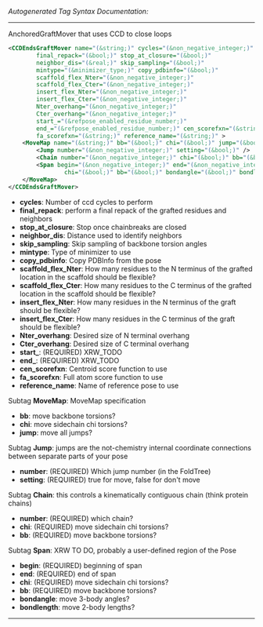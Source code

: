 <!-- THIS IS AN AUTOGENERATED FILE: Don't edit it directly, instead change the schema definition in the code itself. -->

_Autogenerated Tag Syntax Documentation:_

---
AnchoredGraftMover that uses CCD to close loops

```xml
<CCDEndsGraftMover name="(&string;)" cycles="(&non_negative_integer;)"
        final_repack="(&bool;)" stop_at_closure="(&bool;)"
        neighbor_dis="(&real;)" skip_sampling="(&bool;)"
        mintype="(&minimizer_type;)" copy_pdbinfo="(&bool;)"
        scaffold_flex_Nter="(&non_negative_integer;)"
        scaffold_flex_Cter="(&non_negative_integer;)"
        insert_flex_Nter="(&non_negative_integer;)"
        insert_flex_Cter="(&non_negative_integer;)"
        Nter_overhang="(&non_negative_integer;)"
        Cter_overhang="(&non_negative_integer;)"
        start_="(&refpose_enabled_residue_number;)"
        end_="(&refpose_enabled_residue_number;)" cen_scorefxn="(&string;)"
        fa_scorefxn="(&string;)" reference_name="(&string;)" >
    <MoveMap name="(&string;)" bb="(&bool;)" chi="(&bool;)" jump="(&bool;)" >
        <Jump number="(&non_negative_integer;)" setting="(&bool;)" />
        <Chain number="(&non_negative_integer;)" chi="(&bool;)" bb="(&bool;)" />
        <Span begin="(&non_negative_integer;)" end="(&non_negative_integer;)"
                chi="(&bool;)" bb="(&bool;)" bondangle="(&bool;)" bondlength="(&bool;)" />
    </MoveMap>
</CCDEndsGraftMover>
```

-   **cycles**: Number of ccd cycles to perform
-   **final_repack**: perform a final repack of the grafted residues and neighbors
-   **stop_at_closure**: Stop once chainbreaks are closed
-   **neighbor_dis**: Distance used to identify neighbors
-   **skip_sampling**: Skip sampling of backbone torsion angles
-   **mintype**: Type of minimizer to use
-   **copy_pdbinfo**: Copy PDBInfo from the pose
-   **scaffold_flex_Nter**: How many residues to the N terminus of the grafted location in the scaffold should be flexible?
-   **scaffold_flex_Cter**: How many residues to the C terminus of the grafted location in the scaffold should be flexible?
-   **insert_flex_Nter**: How many residues in the N terminus of the graft should be flexible?
-   **insert_flex_Cter**: How many residues in the C terminus of the graft should be flexible?
-   **Nter_overhang**: Desired size of N terminal overhang
-   **Cter_overhang**: Desired size of C terminal overhang
-   **start_**: (REQUIRED) XRW_TODO
-   **end_**: (REQUIRED) XRW_TODO
-   **cen_scorefxn**: Centroid score function to use
-   **fa_scorefxn**: Full atom score function to use
-   **reference_name**: Name of reference pose to use


Subtag **MoveMap**:   MoveMap specification

-   **bb**: move backbone torsions?
-   **chi**: move sidechain chi torsions?
-   **jump**: move all jumps?


Subtag **Jump**:   jumps are the not-chemistry internal coordinate connections between separate parts of your pose

-   **number**: (REQUIRED) Which jump number (in the FoldTree)
-   **setting**: (REQUIRED) true for move, false for don't move

Subtag **Chain**:   this controls a kinematically contiguous chain (think protein chains)

-   **number**: (REQUIRED) which chain?
-   **chi**: (REQUIRED) move sidechain chi torsions?
-   **bb**: (REQUIRED) move backbone torsions?

Subtag **Span**:   XRW TO DO, probably a user-defined region of the Pose

-   **begin**: (REQUIRED) beginning of span
-   **end**: (REQUIRED) end of span
-   **chi**: (REQUIRED) move sidechain chi torsions?
-   **bb**: (REQUIRED) move backbone torsions?
-   **bondangle**: move 3-body angles?
-   **bondlength**: move 2-body lengths?

---
